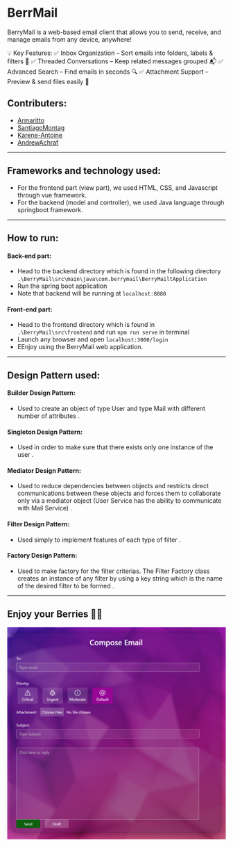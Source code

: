 # BerrMail
BerryMail is a web-based email client that allows you to send, receive, and manage emails from any device, anywhere!

💡 Key Features:
✅ Inbox Organization – Sort emails into folders, labels & filters 📂
✅ Threaded Conversations – Keep related messages grouped 📬
✅ Advanced Search – Find emails in seconds 🔍
✅ Attachment Support – Preview & send files easily 📎

## Contributers:
-  [Armaritto](https://github.com/Armaritto)
-  [SantiagoMontag](https://github.com/SantiagoMontag)
-  [Karene-Antoine](https://github.com/Karene-Antoine)
-  [AndrewAchraf](https://github.com/AndrewAchraf)
---
## Frameworks and technology used:
- For the frontend part (view part), we used HTML, CSS, and Javascript through vue framework.
- For the backend (model and controller), we used Java language through springboot framework.
---
## How to run:
#### Back-end part:
- Head to the backend directory which is found in the following directory ```.\BerryMail\src\main\java\com.berrymail\BerryMailtApplication```
- Run the spring boot application
- Note that backend will be running at ```localhost:8080```
#### Front-end part:
- Head to the frontend directory which is found in ```.\BerryMail\src\frontend``` and run ```npm run serve``` in terminal
- Launch any browser and open ```localhost:3000/login```
- EEnjoy using the BerryMail web application.
---
## Design Pattern used:
#### Builder Design Pattern:
- Used to create an object of type User and type Mail with different number of attributes .
#### Singleton Design Pattern:
- Used in order to make sure that there exists only one instance of the user .
#### Mediator Design Pattern:
- Used to reduce dependencies between objects and restricts direct communications between these objects and forces them to collaborate only via a mediator object (User Service has the ability to communicate with Mail Service) .
#### Filter Design Pattern:
-  Used simply to implement features of each type of filter .
#### Factory Design Pattern:
-  Used to make factory for the filter criterias. The Filter Factory class creates an instance of any filter by using a key string which is the name of the desired filter to be formed .
---
## Enjoy your Berries 🍒📧
![Compose Email](BerryMail.png)
